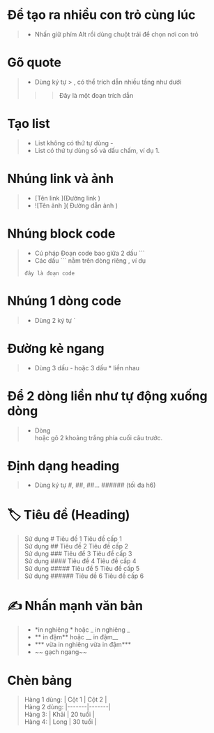 # Để tạo ra nhiều con trỏ cùng lúc
> - Nhấn giữ phím Alt rồi dùng chuột trái để chọn nơi con trỏ 
# Gõ quote
> - Dùng ký tự > , có thể trích dẫn nhiều tầng như dưới 
> > >Đây là một đoạn trích dẫn
# Tạo list 
> - List không có thứ tự dùng - 
> - List có thứ tự dùng số và dấu chấm, ví dụ 1. 
# Nhúng link và ảnh

> - [Tên link ](Đường link  )	  
> - ![Tên ảnh ]( Đường dẫn ảnh )

# Nhúng block code 
>- Cú pháp Đoạn code bao giữa 2 dấu ```
>- Các dấu ``` nằm trên dòng riêng , ví dụ
> ```
> đây là đoạn code
> ```

# Nhúng 1 dòng code 
> - Dùng 2 ký tự `

# Đường kẻ ngang
> - Dùng 3 dấu - hoặc 3 dấu * liền nhau 

# Để 2 dòng liền như tự động xuống dòng
> - Dòng <br> hoặc gõ 2 khoảng trắng phía cuối câu trước.
# Định dạng heading 
> - Dùng ký tự #, ##, ##... ###### (tối đa h6)

# 🏷️ Tiêu đề (Heading)
> Sử dụng # Tiêu đề 1	Tiêu đề cấp 1  
> Sử dụng ## Tiêu đề 2	Tiêu đề cấp 2  
> Sử dụng ### Tiêu đề 3	Tiêu đề cấp 3  
> Sử dụng #### Tiêu đề 4	Tiêu đề cấp 4  
> Sử dụng ##### Tiêu đề 5	Tiêu đề cấp 5  
> Sử dụng ###### Tiêu đề 6	Tiêu đề cấp 6  

# ✍️ Nhấn mạnh văn bản
> -  *in nghiêng * hoặc _ in nghiêng _	
> -  ** in đậm** hoặc __ in đậm__	
> - *** vừa in nghiêng vừa in đậm***	
> - ~~ gạch ngang~~	
# Chèn bảng
> Hàng 1 dùng: | Cột 1 | Cột 2 |  
> Hàng 2 dùng: |-------|-------|  
> Hàng 3:      | Khải | 20 tuổi |  
> Hàng 4:      | Long | 30 tuổi |


